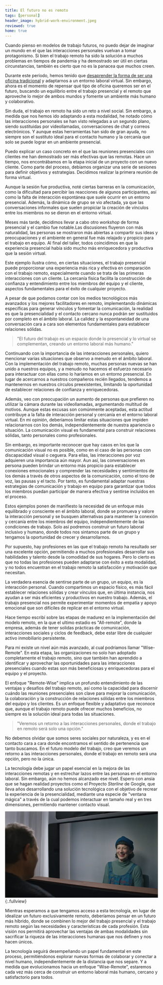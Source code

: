 ```yaml
---
title: El futuro no es remoto
tags: [personal]
header_image: hybrid-work-environment.jpeg
reviewed: true
home: true
---
```

Cuando pienso en modelos de trabajo futuros, no puedo dejar de imaginar un mundo en el que las interacciones personales vuelvan a tomar protagonismo.<!-- excerpt-end --> Si bien el trabajo remoto ha sido la solución a muchos problemas en tiempos de pandemia y ha demostrado ser útil en ciertas circunstancias, también es cierto que no es la panacea que muchos creen.

Durante este período, hemos tenido que [desaprender la forma de ser una oficina tradicional](/desaprender-a-ser-una-oficina-tradicional) y adaptarnos a un entorno laboral virtual. Sin embargo, ahora es el momento de repensar qué tipo de oficina queremos ser en el futuro, buscando un equilibrio entre el trabajo presencial y el remoto que aproveche lo mejor de ambos mundos y fomente un ambiente más humano y colaborativo.

Sin duda, el trabajo en remoto ha sido un reto a nivel social. Sin embargo, a medida que nos hemos ido adaptando a esta modalidad, he notado cómo las interacciones personales se han visto relegadas a un segundo plano, siendo sustituidas por videollamadas, conversaciones de chat y correos electrónicos. Y aunque estas herramientas han sido de gran ayuda, no siempre son el sustituto ideal para el contacto humano y la cercanía que solo se puede lograr en un ambiente presencial.

Puedo explicar un caso concreto en el que las reuniones presenciales con clientes me han demostrado ser más efectivas que las remotas. Hace un tiempo, nos encontrábamos en la etapa inicial de un proyecto con un nuevo cliente. Como parte del proceso, debíamos organizar una serie de sesiones para definir objetivos y estrategias. Decidimos realizar la primera reunión de forma virtual.

Aunque la sesión fue productiva, noté ciertas barreras en la comunicación, como la dificultad para percibir las reacciones de algunos participantes, así como la falta de interacción espontánea que suele ocurrir en un entorno presencial. Además, la dinámica de grupo se vio afectada, ya que las conversaciones informales que suelen propiciar la creación de vínculos entre los miembros no se dieron en el entorno virtual.

Meses más tarde, decidimos llevar a cabo otro *workshop* de forma presencial y el cambio fue notable.Las discusiones fluyeron con más naturalidad, las personas se mostraron más abiertas a compartir sus ideas y preocupaciones y el ambiente en general fue más relajado y propicio para el trabajo en equipo. Al final del taller, todos coincidimos en que la experiencia presencial había sido mucho más enriquecedora y productiva que la sesión virtual.

Este ejemplo ilustra cómo, en ciertas situaciones, el trabajo presencial puede proporcionar una experiencia más rica y efectiva en comparación con el trabajo remoto, especialmente cuando se trata de las primeras interacciones con un cliente. La cercanía física facilita la construcción de confianza y entendimiento entre los miembros del equipo y el cliente, aspectos fundamentales para el éxito de cualquier proyecto.

A pesar de que podamos contar con los medios tecnológicos más avanzados y los mejores facilitadores en remoto, implementando dinámicas específicas para generar vínculos y fomentar la comunicación, la realidad es que la presencialidad y el contacto cercano nunca podrán ser sustituidos por completo en el ámbito laboral. La calidez y la espontaneidad de una conversación cara a cara son elementos fundamentales para establecer relaciones sólidas.

> "El futuro del trabajo es un espacio donde lo presencial y lo virtual se complementan, creando un entorno laboral más humano."

Continuando con la importancia de las interacciones personales, quiero mencionar varias situaciones que observo a menudo en el ámbito laboral. Con la implementación del trabajo remoto, muchas personas nuevas se han unido a nuestros equipos, y a menudo no hacemos el esfuerzo necesario para interactuar con ellas como lo haríamos en un entorno presencial. En lugar de acercarnos a nuestros compañeros recién llegados, tendemos a mantenernos en nuestros círculos preexistentes, limitando la oportunidad de establecer relaciones de confianza y enriquecedoras.

Además, veo con preocupación un aumento de personas que prefieren no utilizar la cámara durante las videollamadas, argumentando multitud de motivos. Aunque estas excusas son comúnmente aceptadas, esta actitud contribuye a la falta de interacción personal y cercanía en el entorno laboral virtual. En mi opinión, deberíamos limitar estas situaciones que impiden relacionarnos con los demás, independientemente de nuestra apariencia o situación. La comunicación visual es fundamental para construir relaciones sólidas, tanto personales como profesionales.

Sin embargo, es importante reconocer que hay casos en los que la comunicación visual no es posible, como en el caso de las personas con discapacidad visual o ceguera. Para ellas, las interacciones por voz adquieren una importancia aún mayor. Aun así, las conversaciones en persona pueden brindar un entorno más propicio para establecer conexiones emocionales y comprender las necesidades y sentimientos de los demás a través de otros aspectos de la comunicación, como el tono de voz, las pausas y el tacto. Por tanto, es fundamental adaptar nuestras estrategias de comunicación y trabajo en equipo para garantizar que todos los miembros puedan participar de manera efectiva y sentirse incluidos en el proceso.

Estos ejemplos ponen de manifiesto la necesidad de un enfoque más equilibrado y consciente en el ámbito laboral, donde se promueva y valore la interacción personal y se busquen alternativas para mantener la conexión y cercanía entre los miembros del equipo, independientemente de las condiciones de trabajo. Solo así podremos construir un futuro laboral inclusivo y humano, donde todos nos sintamos parte de un grupo y tengamos la oportunidad de crecer y desarrollarnos.

Por supuesto, hay profesiones en las que el trabajo remoto ha resultado ser una excelente opción, permitiendo a muchos profesionales desarrollar sus habilidades y talento desde la comodidad de sus hogares. Pero lo cierto es que no todas las profesiones pueden adaptarse con éxito a esta modalidad, y no todos encuentran en el trabajo remoto la satisfacción y motivación que necesitan.

La verdadera esencia de sentirse parte de un grupo, un equipo, es la interacción personal. Cuando compartimos un espacio físico, es más fácil establecer relaciones sólidas y crear vínculos que, en última instancia, nos ayudan a ser más eficientes y productivos en nuestro trabajo. Además, el trabajo presencial nos permite experimentar momentos de empatía y apoyo emocional que son difíciles de replicar en el entorno virtual.

Hace tiempo escribí sobre las etapas de madurez en la implementación del modelo remoto, en la que el ultimo estadio es "All-remote", donde la empresa, además de tener solidas prácticas de comunicación, interacciones sociales y ciclos de feedback, debe estar libre de cualquier activo inmobiliario persistente. 

Para mi existe un nivel aún más avanzado, al cual podríamos llamar "Wise-Remote". En esta etapa, las organizaciones no solo han adoptado completamente el trabajo remoto, sino que también han aprendido a identificar y aprovechar las oportunidades para las interacciones presenciales cuando estas son más beneficiosas y enriquecedoras para el equipo y el proyecto.

El enfoque "Remote-Wise" implica un profundo entendimiento de las ventajas y desafíos del trabajo remoto, así como la capacidad para discernir cuándo las reuniones presenciales son clave para mejorar la comunicación, la colaboración y la construcción de relaciones sólidas entre los miembros del equipo y los clientes. Es un enfoque flexible y adaptativo que reconoce que, aunque el trabajo remoto puede ofrecer muchos beneficios, no siempre es la solución ideal para todas las situaciones.

> "Veremos un retorno a las interacciones personales, donde el trabajo en remoto será solo una opción."

No debemos olvidar que somos seres sociales por naturaleza, y es en el contacto cara a cara donde encontramos el sentido de pertenencia que tanto buscamos. En el futuro modelo del trabajo, creo que veremos un retorno a las interacciones personales, donde el trabajo en remoto será una opción, pero no la única.

La tecnología debe jugar un papel esencial en la mejora de las interacciones remotas y en estrechar lazos entre las personas en el entorno laboral. Sin embargo, aún no hemos alcanzado ese nivel. Espero con ansia que se hagan realidad proyectos como el Proyecto *Starline* de Google, que lleva años desarrollando una solución tecnológica con el objetivo de recrear la experiencia de la presencialidad, mediante una especie de "ventana mágica" a través de la cual podemos interactuar en tamaño real y en tres dimensiones, permitiendo mantener contacto visual.

![Project Starline](/img/project-starline.webp){:.fullview}

Mientras esperamos a que tengamos acceso a esta tecnología, en lugar de idealizar un futuro exclusivamente remoto, deberíamos pensar en un futuro más híbrido, donde se combinen lo mejor del trabajo presencial y el trabajo remoto según las necesidades y características de cada profesión. Esta visión nos permitirá aprovechar las ventajas de ambas modalidades sin sacrificar la riqueza de las interacciones humanas que nos definen y nos hacen únicos. 

La tecnología seguirá desempeñando un papel fundamental en este proceso, permitiéndonos explorar nuevas formas de colaborar y conectar a nivel humano, independientemente de la distancia que nos separe. Y a medida que evolucionamos hacia un enfoque "Wise-Remote", estaremos cada vez más cerca de construir un entorno laboral más humano, cercano y satisfactorio para todos.

